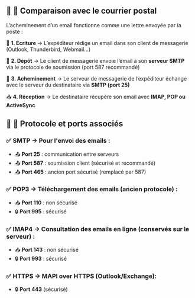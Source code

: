 ## 🔹 **📌 Comparaison avec le courrier postal**

L’acheminement d’un email fonctionne comme une lettre envoyée par la poste :

📜 **1. Écriture** → L’expéditeur rédige un email dans son client de messagerie (Outlook, Thunderbird, Webmail…)

📮 **2. Dépôt** → Le client de messagerie envoie l’email à son **serveur SMTP** via le protocole de soumission (port 587 recommandé)

🚚 **3. Acheminement** → Le serveur de messagerie de l’expéditeur échange avec le serveur du destinataire via **SMTP (port 25)**

📥 **4. Réception** → Le destinataire récupère son email avec **IMAP, POP ou ActiveSync**


## 🔹 **📌 Protocole et ports associés**

### ✅ **SMTP** → Pour l'envoi des emails :

- 📤 **Port 25** : communication entre serveurs
- 📤 **Port 587** : soumission client (sécurisé et recommandé)
- 📤 **Port 465** : ancien port sécurisé (remplacé par 587)

### ✅ **POP3** → Téléchargement des emails (ancien protocole) :

- 📥 **Port 110** : non sécurisé
- 🔒 **Port 995** : sécurisé

### ✅ **IMAP4** → Consultation des emails en ligne (conservés sur le serveur) :

- 📥 **Port 143** : non sécurisé
- 🔒 **Port 993** : sécurisé

### ✅ **HTTPS** → MAPI over HTTPS (Outlook/Exchange):

- 🔒 **Port 443** (sécurisé)
